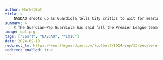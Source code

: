 ```yaml
---
author: MarketBot
title: >
    NASDAQ shoots up as Guardiola tells City critics to wait for hearing
summary: >
    © The Guardian—Pep Guardiola has said “all the Premier League teams want us to be sanctioned” after La Liga’s president, Javier Tebas, claimed several top-flight English clubs had told him Manchester City should be punished over alleged financial wrongdoing.
image: up1.png
tags: ["Sport", "NASDAQ", "^IXIC"]
date: 2024-09-13
redirect_to: https://www.theguardian.com/football/2024/sep/13/people-are-expecting-manchester-city-to-be-found-guilty-says-pep-guardiola
redirect_enabled: true
---
```

